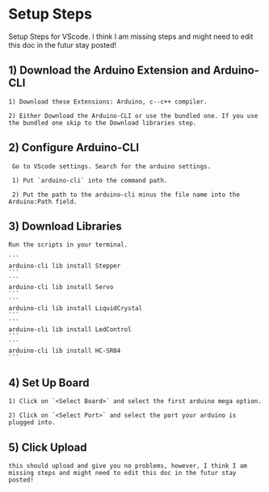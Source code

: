 # Setup Steps
Setup Steps for VScode.
I think I am missing steps and might need to edit this doc in the futur stay posted!

## 1) Download the Arduino Extension and Arduino-CLI

    1) Download these Extensions: Arduino, c--c++ compiler.

    2) Either Download the Arduino-CLI or use the bundled one. If you use the bundled one skip to the Download libraries step.

## 2) Configure Arduino-CLI
     
     Go to VScode settings. Search for the arduino settings.

     1) Put `arduino-cli` into the command path.

     2) Put the path to the arduino-cli minus the file name into the Arduino:Path field.

## 3) Download Libraries

    Run the scripts in your terminal.

    ```
    arduino-cli lib install Stepper
    ```
    ```
    arduino-cli lib install Servo
    ```
    ```
    arduino-cli lib install LiquidCrystal
    ```
    ```
    arduino-cli lib install LedControl
    ```
    ```
    arduino-cli lib install HC-SR04
    ```

## 4) Set Up Board

    1) Click on `<Select Board>` and select the first arduino mega option.

    2) Click on `<Select Port>` and select the port your arduino is plugged into.

## 5) Click Upload

    this should upload and give you no problems, however, I think I am missing steps and might need to edit this doc in the futur stay posted!

